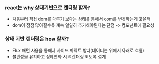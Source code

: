 ### react는 why 상태기반으로 렌더링 할까?

- 처음부터 직접 dom를 다루기 보다는 상태를 통해서 dom를 변경하는게 효율적
- dom이 점점 많아질수록 계속 일일히 추가해야된다는 단점 -> 컴포넌트에 필요성

### 상태 기반 렌더링은 how 할까?

- Flux 패턴 사용을 통해서 사이드 이펙트 방지(데이터는 위에서 아래로 흐름)
- 불변성을 유지하고 상태변화 시 리렌더링 되도록 설계
